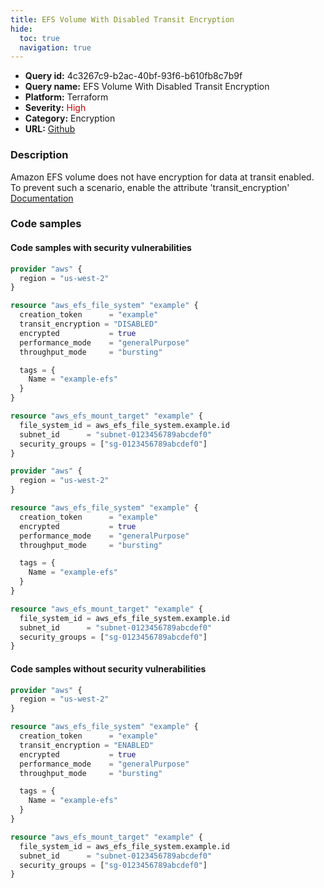 ```yaml
---
title: EFS Volume With Disabled Transit Encryption
hide:
  toc: true
  navigation: true
---
```


<style>
  .highlight .hll {
    background-color: #ff171742;
  }
  .md-content {
    max-width: 1100px;
    margin: 0 auto;
  }
</style>

-   **Query id:** 4c3267c9-b2ac-40bf-93f6-b610fb8c7b9f
-   **Query name:** EFS Volume With Disabled Transit Encryption
-   **Platform:** Terraform
-   **Severity:** <span style="color:#C00">High</span>
-   **Category:** Encryption
-   **URL:** [Github](https://github.com/Checkmarx/kics/tree/master/assets/queries/terraform/aws/efs_volume_with_disabled_transit_encryption)

### Description
Amazon EFS volume does not have encryption for data at transit enabled. To prevent such a scenario, enable the attribute 'transit_encryption'<br>
[Documentation](https://docs.aws.amazon.com/AmazonECS/latest/developerguide/efs-volumes.html)

### Code samples
#### Code samples with security vulnerabilities
```tf title="Postitive test num. 1 - tf file" hl_lines="7"
provider "aws" {
  region = "us-west-2"
}

resource "aws_efs_file_system" "example" {
  creation_token      = "example"
  transit_encryption = "DISABLED"
  encrypted           = true
  performance_mode    = "generalPurpose"
  throughput_mode     = "bursting"

  tags = {
    Name = "example-efs"
  }
}

resource "aws_efs_mount_target" "example" {
  file_system_id = aws_efs_file_system.example.id
  subnet_id      = "subnet-0123456789abcdef0"
  security_groups = ["sg-0123456789abcdef0"]
}
```
```tf title="Postitive test num. 2 - tf file" hl_lines="5"
provider "aws" {
  region = "us-west-2"
}

resource "aws_efs_file_system" "example" {
  creation_token      = "example"
  encrypted           = true
  performance_mode    = "generalPurpose"
  throughput_mode     = "bursting"

  tags = {
    Name = "example-efs"
  }
}

resource "aws_efs_mount_target" "example" {
  file_system_id = aws_efs_file_system.example.id
  subnet_id      = "subnet-0123456789abcdef0"
  security_groups = ["sg-0123456789abcdef0"]
}
```


#### Code samples without security vulnerabilities
```tf title="Negative test num. 1 - tf file"
provider "aws" {
  region = "us-west-2"
}

resource "aws_efs_file_system" "example" {
  creation_token      = "example"
  transit_encryption = "ENABLED"
  encrypted           = true
  performance_mode    = "generalPurpose"
  throughput_mode     = "bursting"

  tags = {
    Name = "example-efs"
  }
}

resource "aws_efs_mount_target" "example" {
  file_system_id = aws_efs_file_system.example.id
  subnet_id      = "subnet-0123456789abcdef0"
  security_groups = ["sg-0123456789abcdef0"]
}

```

